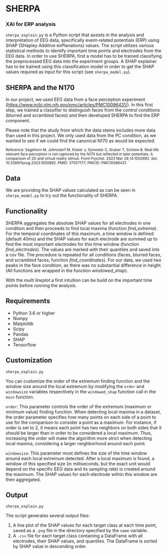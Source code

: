 # SHERPA
### XAI for ERP analysis

`sherpa_explain.py` is a Python script that assists in the analysis and interpretation of EEG data, specifically 
event-related potentials (ERP) using SHAP 
(SHapley Additive exPlanations) values. The script utilizes various statistical methods to identify important time 
points and electrodes from the EEG data. In order to use SHERPA, first a model has to be trained classifying the
preprocessed EEG data into the experiment groups. A SHAP explainer has to be trained using this classification
model in order to get the SHAP values required as input for this script (see `sherpa_model.py`). 

## SHERPA and the N170

In our project, we used EEG data from a face perception experiment (https://www.ncbi.nlm.nih.gov/pmc/articles/PMC10086431/). 
In this first step, we trained a classifier to distinguish faces from the control conditions (blurred and scrambled faces)
and then developed SHERPA to find the ERP component.

Please note that the study from which the data stems includes more data than used in this project. We only used data from 
the PC condition, as we wanted to see if we could find the canonical N170 as would be expected. 

<small>Reference: Sagehorn M, Johnsdorf M, Kisker J, Sylvester S, Gruber T, Schöne B. Real-life relevant face perception is not 
captured by the N170 but reflected in later potentials: A comparison of 2D and virtual reality stimuli. Front Psychol. 
2023 Mar 28;14:1050892. doi: 10.3389/fpsyg.2023.1050892. PMID: 37057177; PMCID: PMC10086431.</small>

## Data
We are providing the SHAP values calculated as can be seen in `sherpa_model.py` to try out the 
functionality of SHERPA. 

## Functionality

SHERPA aggregates the absolute SHAP values for all electrodes in one condition and then proceeds to find local maxima
(function *find_extrema*). For the temporal coordinates of this maximum, a time window is defined (default 40ms) and the
SHAP values for each electrode are summed up to find the most important electrodes for this time window (function 
*find_electrodes*). The values are marked with their quantiles and saved into a csv file. The procedure is repeated for 
all conditions (faces, blurred faces, and scrambled faces; function *find_coordinates*). For our data, we used two peaks
in the face condition, as there was no substantial difference in height. (All functions are wrapped in the function
*windowed_shap*).

With the  *multi lineplot* a first intuition can be build on the important time points before running the analysis.


## Requirements
* Python 3.6 or higher
* Numpy
* Matplotlib
* Scipy
* Pandas
* SHAP
* Tensorflow
 

## Customization 
`sherpa_explain.py`

You can customize the order of the extremum finding function and the window size around the local extremum by modifying 
the `order` and `windowsize` variables respectively in the `windowed_shap` function call in the `main` function.

`order`: This parameter  controls the order of the extremum (maximum or minimum value) finding function. When 
detecting local maxima in a dataset, the order parameter  specifies how many points on each side of a point to use 
for the comparison to consider a point as a maximum. For instance, if order is set to 2, it means each point has two 
neighbors on both sides that it should be larger than in order to be considered a local maximum. Thus, increasing the 
order will make the algorithm more strict when detecting local maxima, considering a larger neighborhood around each 
point.

`windowsize`: This parameter most  defines the size of the time window around each local extremum detected. After a 
local maximum is found, a window of this specified size (in milliseconds, but the exact unit would depend on the 
specific EEG data and its sampling rate) is created around the maximum. The SHAP values for each electrode within this 
window are then aggregated.


## Output
`sherpa_explain.py`

The script generates several output files:
1. A line plot of the SHAP values for each target class at each time point, saved as a `.png` file in the directory specified by the `name` variable.
2. A `.csv` file for each target class containing a DataFrame with all electrodes, their SHAP values, and quantiles. The DataFrame is sorted by SHAP value in descending order.
